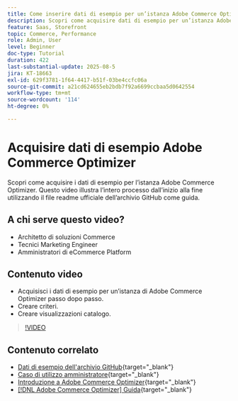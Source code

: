 ```yaml
---
title: Come inserire dati di esempio per un’istanza Adobe Commerce Optimizer
description: Scopri come acquisire dati di esempio per un’istanza Adobe Commerce Optimizer.
feature: Saas, Storefront
topic: Commerce, Performance
role: Admin, User
level: Beginner
doc-type: Tutorial
duration: 422
last-substantial-update: 2025-08-5
jira: KT-18663
exl-id: 629f3781-1f64-4417-b51f-03be4ccfc06a
source-git-commit: a21cd624655eb2bdb7f92a6699ccbaa5d0642554
workflow-type: tm+mt
source-wordcount: '114'
ht-degree: 0%

---
```


# Acquisire dati di esempio Adobe Commerce Optimizer

Scopri come acquisire i dati di esempio per l’istanza Adobe Commerce Optimizer. Questo video illustra l’intero processo dall’inizio alla fine utilizzando il file readme ufficiale dell’archivio GitHub come guida.

## A chi serve questo video?

* Architetto di soluzioni Commerce
* Tecnici Marketing Engineer
* Amministratori di eCommerce Platform

## Contenuto video

* Acquisisci i dati di esempio per un’istanza di Adobe Commerce Optimizer passo dopo passo.
* Creare criteri.
* Creare visualizzazioni catalogo.

>[!VIDEO](https://video.tv.adobe.com/v/3470472?learn=on&enablevpops)

## Contenuto correlato

* [Dati di esempio dell&#39;archivio GitHub](https://github.com/adobe-commerce/aco-sample-catalog-data-ingestion){target="_blank"}
* [Caso di utilizzo amministratore](https://experienceleague.adobe.com/en/docs/commerce/optimizer/use-case/admin-use-case){target="_blank"}
* [Introduzione a Adobe Commerce Optimizer](https://experienceleague.adobe.com/en/docs/commerce/optimizer/get-started){target="_blank"}
* [[!DNL Adobe Commerce Optimizer] Guida](https://experienceleague.adobe.com/en/docs/commerce/optimizer/overview){target="_blank"}
